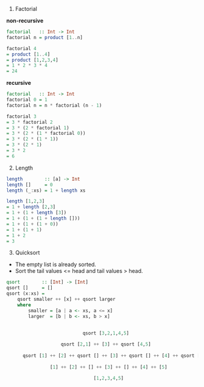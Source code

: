 1. Factorial

 **non-recursive**
  ```hs
  factorial   :: Int -> Int
  factorial n = product [1..n]
  
  factorial 4
  = product [1..4]
  = product [1,2,3,4]
  = 1 * 2 * 3 * 4
  = 24
  ```
  
 **recursive**
  ```hs
  factorial   :: Int -> Int
  factorial 0 = 1
  factorial n = n * factorial (n - 1)
  
  factorial 3
  = 3 * factorial 2
  = 3 * (2 * factorial 1)
  = 3 * (2 * (1 * factorial 0))
  = 3 * (2 * (1 * 1))
  = 3 * (2 * 1)
  = 3 * 2
  = 6
  ```
  
2. Length

 ```hs
 length        :: [a] -> Int
 length []     = 0
 length (_:xs) = 1 + length xs
 
 length [1,2,3]
 = 1 + length [2,3]
 = 1 + (1 + length [3])
 = 1 + (1 + (1 + length []))
 = 1 + (1 + (1 + 0))
 = 1 + (1 + 1)
 = 1 + 2
 = 3
 ```

3. Quicksort
  * The empty list is already sorted.
  * Sort the tail values <= head and tail values > head.
  
  ```hs
  qsort        :: [Int] -> [Int]
  qsort []     = []
  qsort (x:xs) =
      qsort smaller ++ [x] ++ qsort larger
      where
          smaller = [a | a <- xs, a <= x]
          larger  = [b | b <- xs, b > x]
          
          
                              qsort [3,2,1,4,5]
  
                      qsort [2,1] ++ [3] ++ qsort [4,5]
                  
        qsort [1] ++ [2] ++ qsort [] ++ [3] ++ qsort [] ++ [4] ++ qsort [5]
        
                  [1] ++ [2] ++ [] ++ [3] ++ [] ++ [4] ++ [5]  
                  
                                  [1,2,3,4,5]
  ```

